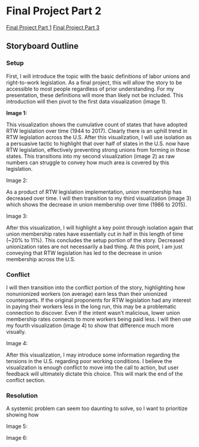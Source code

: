 # Final Project Part 2

[Final Project Part 1](/RachelF-Portfolio/final_project_RachelFrederiksen.html)
[Final Project Part 3](/RachelF-Portfolio/final_project_3_RachelFrederiksen.html)

## Storyboard Outline

### Setup

First, I will introduce the topic with the basic definitions of labor unions and right-to-work legislation. As a final project, this will allow the story to be accessible to most people regardless of prior understanding. For my presentation, these definitions will more than likely not be included. This introduction will then pivot to the first data visualization (image 1).

**Image 1:** 
<div class="flourish-embed flourish-chart" data-src="visualisation/11373594"><script src="https://public.flourish.studio/resources/embed.js"></script></div>

This visualization shows the cumulative count of states that have adopted RTW legislation over time (1944 to 2017). Clearly there is an uphill trend in RTW legislation across the U.S. After this visualization, I will use isolation as a persuasive tactic to highlight that over half of states in the U.S. now have RTW legislation, effectively preventing strong unions from forming in those states. This transitions into my second visualization (image 2) as raw numbers can struggle to convey how much area is covered by this legislation.

Image 2: 
<div class="flourish-embed flourish-map" data-src="visualisation/11372048"><script src="https://public.flourish.studio/resources/embed.js"></script></div>

As a product of RTW legislation implementation, union membership has decreased over time. I will then transition to my third visualization (image 3) which shows the decrease in union membership over time (1986 to 2015). 

Image 3: 
<div class="flourish-embed flourish-chart" data-src="visualisation/11373936"><script src="https://public.flourish.studio/resources/embed.js"></script></div>

After this visualization, I will highlight a key point through isolation again that union membership rates have essentially cut in half in this length of time (~20% to 11%). This concludes the setup portion of the story. Decreased unionization rates are not necessarily a bad thing. At this point, I am just conveying that RTW legislation has led to the decrease in union membership across the U.S. 

### Conflict

I will then transition into the conflict portion of the story, highlighting how nonunionized workers (on average) earn less than their unionized counterparts. If the original proponents for RTW legislation had any interest in paying their workers less in the long run, this may be a problematic connection to discover. Even if the intent wasn't malicious, lower union membership rates connects to more workers being paid less. I will then use my fourth visualization (image 4) to show that difference much more visually.

Image 4: 
<div class="flourish-embed flourish-chart" data-src="visualisation/11374068"><script src="https://public.flourish.studio/resources/embed.js"></script></div>

After this visualization, I may introduce some information regarding the tensions in the U.S. regarding poor working conditions. I believe the visualization is enough conflict to move into the call to action, but user feedback will ultimately dictate this choice. This will mark the end of the conflict section.

### Resolution

A systemic problem can seem too daunting to solve, so I want to prioritize showing how 

Image 5: 
<div class="flourish-embed flourish-chart" data-src="visualisation/11373153"><script src="https://public.flourish.studio/resources/embed.js"></script></div>

Image 6:
<div class="flourish-embed flourish-chart" data-src="visualisation/11373393"><script src="https://public.flourish.studio/resources/embed.js"></script></div>
